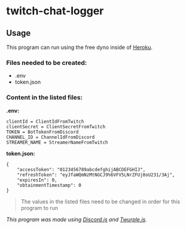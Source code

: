 # twitch-chat-logger
## Usage
This program can run using the free dyno inside of [Heroku](https://dashboard.heroku.com/).
### Files needed to be created:
- .env
- token.json

### Content in the listed files:
**.env:**
```
clientId = ClientIdFromTwitch
clientSecret = ClientSecretFromTwitch
TOKEN = BotTokenFromDiscord
CHANNEL_ID = ChannelIdFromDiscord
STREAMER_NAME = StreamerNameFromTwitch
```
**token.json:**
```
{
	"accessToken": "0123456789abcdefghijABCDEFGHIJ",
	"refreshToken": "eyJfaWQmNzMtNGCJ9%6VFV5LNrZFUj8oU231/3Aj",
	"expiresIn": 0,
	"obtainmentTimestamp": 0
}
```
>The values in the listed files need to be changed in order for this program to run


*This program was made using [Discord.js](https://discord.js.org/#/) and [Twurple.js](https://twurple.js.org/).*
